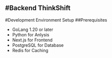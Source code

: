 #Backend ThinkShift
---
#Development Environment Setup
##Prerequisites
- GoLang 1.20 or later
- Python for Anlysis
- Next.js for Frontend
- PostgreSQL for Database
- Redis for Caching